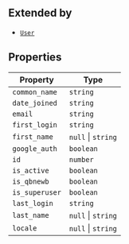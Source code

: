 ## Extended by

- [`User`](User.md)

## Properties

| Property                                 | Type               |
| ---------------------------------------- | ------------------ |
| <a id="common_name"></a> `common_name`   | `string`           |
| <a id="date_joined"></a> `date_joined`   | `string`           |
| <a id="email"></a> `email`               | `string`           |
| <a id="first_login"></a> `first_login`   | `string`           |
| <a id="first_name"></a> `first_name`     | `null` \| `string` |
| <a id="google_auth"></a> `google_auth`   | `boolean`          |
| <a id="id"></a> `id`                     | `number`           |
| <a id="is_active"></a> `is_active`       | `boolean`          |
| <a id="is_qbnewb"></a> `is_qbnewb`       | `boolean`          |
| <a id="is_superuser"></a> `is_superuser` | `boolean`          |
| <a id="last_login"></a> `last_login`     | `string`           |
| <a id="last_name"></a> `last_name`       | `null` \| `string` |
| <a id="locale"></a> `locale`             | `null` \| `string` |
